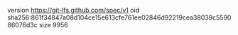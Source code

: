 version https://git-lfs.github.com/spec/v1
oid sha256:861f34847a08d104ce15e613cfe761ee02846d92219cea38039c559086076d3c
size 9956
